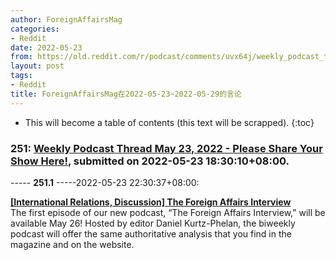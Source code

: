 ```yaml
---
author: ForeignAffairsMag
categories:
- Reddit
date: 2022-05-23
from: https://old.reddit.com/r/podcast/comments/uvx64j/weekly_podcast_thread_may_23_2022_please_share/
layout: post
tags:
- Reddit
title: ForeignAffairsMag在2022-05-23~2022-05-29的言论
---
```


* This will become a table of contents (this text will be scrapped).
{:toc}

### 251: [Weekly Podcast Thread May 23, 2022 - Please Share Your Show Here!](https://old.reddit.com/r/podcast/comments/uvx64j/weekly_podcast_thread_may_23_2022_please_share/), submitted on 2022-05-23 18:30:10+08:00.

----- __251.1__ -----2022-05-23 22:30:37+08:00:

[**\[International Relations, Discussion\] The Foreign Affairs Interview**](https://podcasts.apple.com/us/podcast/the-foreign-affairs-interview/id1623855270)  
The first episode of our new podcast, “The Foreign Affairs Interview,” will be available May 26! Hosted by editor Daniel Kurtz-Phelan, the biweekly podcast will offer the same authoritative analysis that you find in the magazine and on the website.

